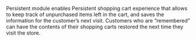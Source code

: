 Persistent module enables Persistent shopping cart experience that allows to keep track of unpurchased items left in the
cart, and saves the information for the customer’s next visit. Customers who are “remembered” can have the contents of
their shopping carts restored the next time they visit the store.